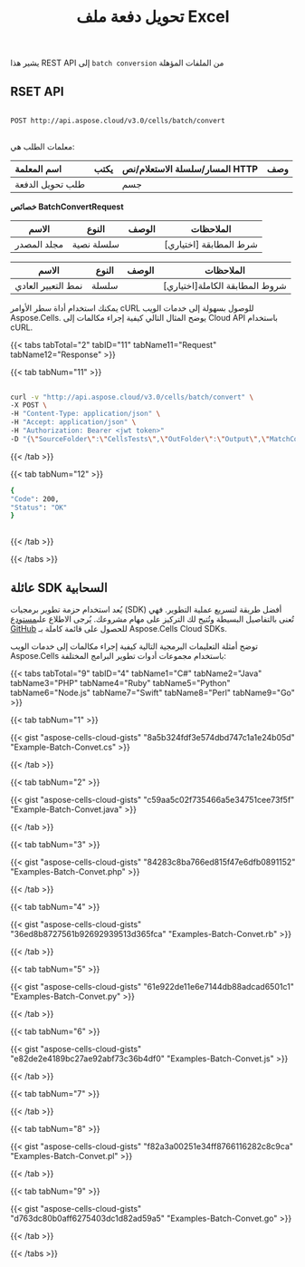 ﻿---
title: تحويل دفعة ملف Excel
second_title: Aspose.Cells Cloud Documen
type: docs
url: /ar/batch/convert
keywords: Batch conversion of multiple excel files
description: يدعم Aspose.Cells Cloud API التحويل الدفعي لملفات إكسل متعددة. تدعم مجموعة أدوات التطوير (SDK) أنواعًا مختلفة من لغات التطوير، بما في ذلك Android وGo وNodeJS وRuby وSwift.
weight: 100
kwords: Excel، Office السحابة، REST API، جدول بيانات، PDF، CSV، Json، Markdown، تحويل الدفعة
---
يشير هذا REST API إلى `batch conversion` من الملفات المؤهلة

## RSET API

```bash
 
POST http://api.aspose.cloud/v3.0/cells/batch/convert
 
```

معلمات الطلب هي:

| اسم المعلمة| يكتب| المسار/سلسلة الاستعلام/نص HTTP|وصف|
|:- |:- |:- |:- |
| طلب تحويل الدفعة|| جسم||

**خصائص BatchConvertRequest**

الاسم | النوع | الوصف | الملاحظات
------------ | ------------- | ------------- | -------------
مجلد المصدر | سلسلة نصية | | [اختياري] شرط المطابقة | طلب شرط المطابقة | | [اختياري] التنسيق | سلسلة نصية | | [اختياري] المجلد الخارجي | سلسلة نصية | | [اختياري] خيارات الحفظ | خيارات الحفظ | | [اختياري]**خصائص MatchConditionRequest**

الاسم | النوع | الوصف | الملاحظات
------------ | ------------- | ------------- | -------------
 نمط التعبير العادي | سلسلة | | [اختياري]شروط المطابقة الكاملة | سلسلة[]| | [اختياري][مواصفات OpenAPI](https://apireference.aspose.cloud/cells/#/PostBatchConvert) يحدد واجهة برمجة يمكن الوصول إليها بشكل عام ويسمح لك بتنفيذ تفاعلات REST مباشرة من متصفح الويب.

يمكنك استخدام أداة سطر الأوامر cURL للوصول بسهولة إلى خدمات الويب Aspose.Cells. يوضح المثال التالي كيفية إجراء مكالمات إلى Cloud API باستخدام cURL.

{{< tabs tabTotal="2" tabID="11" tabName11="Request" tabName12="Response" >}}

{{< tab tabNum="11" >}}

```bash
 
curl -v "http://api.aspose.cloud/v3.0/cells/batch/convert" \
-X POST \
-H "Content-Type: application/json" \
-H "Accept: application/json" \
-H "Authorization: Bearer <jwt token>"
-D "{\"SourceFolder\":\"CellsTests\",\"OutFolder\":\"Output\",\"MatchCondition\":{\"RegexPattern\":\"(^Book)(.+)(xlsx$)\"},\"Format\":\"pdf\",\"SaveOptions\":{\"SaveFormat\":\"pdf\",\"CalculateFormula\":true,\"EnableHTTPCompression\":true,\"OnePagePerSheet\":true,\"CreateDirectory\":false,\"Compliance\":\"None\"}}" 
```

{{< /tab >}}

{{< tab tabNum="12" >}}

```bash
{
"Code": 200,
"Status": "OK"
}
 
```

{{< /tab >}}

{{< /tabs >}}

## عائلة SDK السحابية

 يُعد استخدام حزمة تطوير برمجيات (SDK) أفضل طريقة لتسريع عملية التطوير. فهي تُعنى بالتفاصيل البسيطة وتُتيح لك التركيز على مهام مشروعك. يُرجى الاطلاع على[مستودع GitHub](https://github.com/aspose-cells-cloud) للحصول على قائمة كاملة بـ Aspose.Cells Cloud SDKs.

توضح أمثلة التعليمات البرمجية التالية كيفية إجراء مكالمات إلى خدمات الويب Aspose.Cells باستخدام مجموعات أدوات تطوير البرامج المختلفة:

{{< tabs tabTotal="9" tabID="4" tabName1="C#" tabName2="Java" tabName3="PHP" tabName4="Ruby" tabName5="Python" tabName6="Node.js" tabName7="Swift" tabName8="Perl" tabName9="Go" >}}

{{< tab tabNum="1" >}}

{{< gist "aspose-cells-cloud-gists" "8a5b324fdf3e574dbd747c1a1e24b05d" "Example-Batch-Convet.cs" >}}

{{< /tab >}}

{{< tab tabNum="2" >}}

{{< gist "aspose-cells-cloud-gists" "c59aa5c02f735466a5e34751cee73f5f" "Example-Batch-Convet.java" >}}

{{< /tab >}}

{{< tab tabNum="3" >}}

{{< gist "aspose-cells-cloud-gists" "84283c8ba766ed815f47e6dfb0891152" "Examples-Batch-Convet.php" >}}

{{< /tab >}}

{{< tab tabNum="4" >}}

{{< gist "aspose-cells-cloud-gists" "36ed8b8727561b92692939513d365fca" "Examples-Batch-Convet.rb" >}}

{{< /tab >}}

{{< tab tabNum="5" >}}

{{< gist "aspose-cells-cloud-gists" "61e922de11e6e7144db88adcad6501c1" "Examples-Batch-Convet.py" >}}

{{< /tab >}}

{{< tab tabNum="6" >}}

{{< gist "aspose-cells-cloud-gists" "e82de2e4189bc27ae92abf73c36b4df0" "Examples-Batch-Convet.js" >}}

{{< /tab >}}

{{< tab tabNum="7" >}}

{{< /tab >}}

{{< tab tabNum="8" >}}

{{< gist "aspose-cells-cloud-gists" "f82a3a00251e34ff8766116282c8c9ca" "Examples-Batch-Convet.pl" >}}

{{< /tab >}}

{{< tab tabNum="9" >}}

{{< gist "aspose-cells-cloud-gists" "d763dc80b0aff6275403dc1d82ad59a5" "Examples-Batch-Convet.go" >}}

{{< /tab >}}

{{< /tabs >}}
